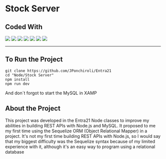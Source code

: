 # Stock Server

## Coded With

<div>
  <img src="https://img.shields.io/badge/JavaScript-F7DF1E.svg?style=for-the-badge&logo=JavaScript&logoColor=black" />

  <img src="https://img.shields.io/badge/Node.js-339933.svg?style=for-the-badge&logo=nodedotjs&logoColor=white" />
  
  <img src="https://img.shields.io/badge/Express-000000.svg?style=for-the-badge&logo=Express&logoColor=white" />
  
  <img src="https://img.shields.io/badge/Nodemon-76D04B.svg?style=for-the-badge&logo=Nodemon&logoColor=white" />
  
  <img src="https://img.shields.io/badge/MySQL-4479A1.svg?style=for-the-badge&logo=MySQL&logoColor=white" />
  
  <img src="https://img.shields.io/badge/Sequelize-52B0E7.svg?style=for-the-badge&logo=Sequelize&logoColor=white" /> 
  
  <img src="https://img.shields.io/badge/Postman-FF6C37.svg?style=for-the-badge&logo=Postman&logoColor=white" />
</div>

---

## To Run the Project

```
git clone https://github.com/JPonchiroli/Entra21
cd "Node/Stock Server"
npm install
npm run dev
```
And don´t forgot to start the MySQL in XAMP

## About the Project
This project was developed in the Entra21 Node classes to improve my abilities in building REST APIs with Node.js and MySQL. It proposed to me my first time using the Sequelize ORM (Object Relational Mapper) in a project. It's not my first time building REST APIs with Node.js, so I would say that my biggest difficulty was the Sequelize syntax because of my limited experience with it, although it's an easy way to program using a relational database

